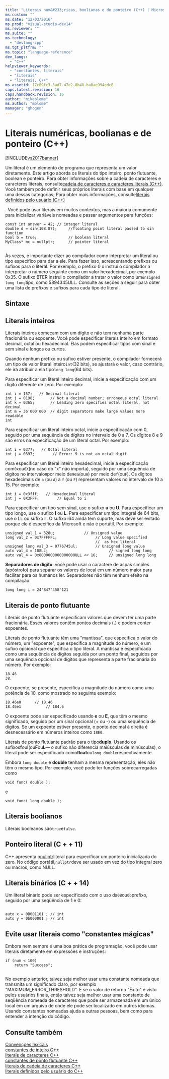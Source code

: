 ```yaml
---
title: "Literais num&#233;ricas, boolianas e de ponteiro (C++) | Microsoft Docs"
ms.custom: ""
ms.date: "12/03/2016"
ms.prod: "visual-studio-dev14"
ms.reviewer: ""
ms.suite: ""
ms.technology: 
  - "devlang-cpp"
ms.tgt_pltfrm: ""
ms.topic: "language-reference"
dev_langs: 
  - "C++"
helpviewer_keywords: 
  - "constantes, literais"
  - "literais"
  - "literais, C++"
ms.assetid: 17c09fc3-3ad7-47e2-8b48-ba8ae994edc8
caps.latest.revision: 16
caps.handback.revision: 16
author: "mikeblome"
ms.author: "mblome"
manager: "ghogen"
---
```

# Literais num&#233;ricas, boolianas e de ponteiro (C++)
[!INCLUDE[vs2017banner](../assembler/inline/includes/vs2017banner.md)]

Um literal é um elemento de programa que representa um valor diretamente.  Este artigo aborda os literais do tipo inteiro, ponto flutuante, boolean e ponteiro.  Para obter informações sobre a cadeia de caracteres e caracteres literais, consulte[cadeia de caracteres e caracteres literais \(C\+\+\)](../cpp/string-and-character-literals-cpp.md).  Você também pode definir seus próprios literais com base em qualquer uma dessas categorias; Para obter mais informações, consulte[literais definidos pelo usuário \(C\+\+\)](../Topic/User-Defined%20Literals%20%20\(C++\).md)  
  
 .  Você pode usar literais em muitos contextos, mas a maioria comumente para inicializar variáveis nomeadas e passar argumentos para funções:  
  
```  
const int answer = 42; // integer literal  
double d = sin(108.87);     //floating point literal passed to sin function  
bool b = true;              // boolean literal  
MyClass* mc = nullptr;      // pointer literal  
  
```  
  
 Às vezes, é importante dizer ao compilador como interpretar um literal ou tipo específico para dar a ele.  Para fazer isso, acrescentando prefixos ou sufixos para o literal.  Por exemplo, o prefixo 0 x instrui o compilador a interpretar o número seguinte como um valor hexadecimal, por exemplo 0x35.  O sufixo BTER instrui o compilador a tratar o valor como um`unsigned long long`tipo, como 5894345ULL.  Consulte as seções a seguir para obter uma lista de prefixos e sufixos para cada tipo de literal.  
  
## Sintaxe  
  
## Literais inteiros  
 Literais inteiros começam com um dígito e não tem nenhuma parte fracionária ou expoente.  Você pode especificar literais inteiro em formato decimal, octal ou hexadecimal.  Elas podem especificar tipos com sinal e sem sinal e longos ou curtos.  
  
 Quando nenhum prefixo ou sufixo estiver presente, o compilador fornecerá um tipo de valor literal inteiro`int`\(32 bits\), se ajustará o valor, caso contrário, ele irá atribuir a ela tipo`long long`\(64 bits\).  
  
 Para especificar um literal inteiro decimal, inicie a especificação com um dígito diferente de zero.  Por exemplo:  
  
```  
int i = 157;   // Decimal literal  
int j = 0198;       // Not a decimal number; erroneous octal literal  
int k = 0365;       // Leading zero specifies octal literal, not decimal  
int m = 36'000'000  // digit separators make large values more readable  
int   
```  
  
 Para especificar um literal inteiro octal, inicie a especificação com 0, seguido por uma sequência de dígitos no intervalo de 0 a 7.  Os dígitos 8 e 9 são erros na especificação de um literal octal.  Por exemplo:  
  
```  
int i = 0377;   // Octal literal  
int j = 0397;        // Error: 9 is not an octal digit  
```  
  
 Para especificar um literal inteiro hexadecimal, inicie a especificação com`0x`ou`0X`\(no caso do "x" não importa\), seguido por uma sequência de dígitos no intervalo`0`por meio de`9`e`a`\(ou`A`\) por meio de`f`\(ou`F`\).  Os dígitos hexadecimais de `a` \(ou `A`\) a `f` \(ou `F`\) representam valores no intervalo de 10 a 15.  Por exemplo:  
  
```  
int i = 0x3fff;   // Hexadecimal literal  
int j = 0X3FFF;        // Equal to i  
```  
  
 Para especificar um tipo sem sinal, use o sufixo **u** ou **U**.  Para especificar um tipo longo, use o sufixo **l** ou **L**.  Para especificar um tipo integral de 64 bits, use o LL ou sufixo ll.  O sufixo i64 ainda tem suporte, mas deve ser evitado porque ele é específico da Microsoft e não é portátil.  Por exemplo:  
  
```  
unsigned val_1 = 328u;             // Unsigned value  
long val_2 = 0x7FFFFFL;                 // Long value specified   
                                        //  as hex literal  
unsigned long val_3 = 0776745ul;        // Unsigned long value  
auto val_4 = 108LL;                           // signed long long  
auto val_4 = 0x8000000000000000ULL << 16;     // unsigned long long   
```  
  
 **Separadores de dígito**: você pode usar o caractere de aspas simples \(apóstrofo\) para separar os valores de local em um número maior para facilitar para os humanos ler.  Separadores não têm nenhum efeito na compilação.  
  
```  
long long i = 24'847'458'121  
```  
  
## Literais de ponto flutuante  
 Literais de ponto flutuante especificam valores que devem ter uma parte fracionária.  Esses valores contêm pontos decimais \(**.**\) e podem conter expoentes.  
  
 Literais de ponto flutuante têm uma "mantissa", que especifica o valor do número, um "expoente", que especifica a magnitude do número, e um sufixo opcional que especifica o tipo literal.  A mantissa é especificada como uma sequência de dígitos seguida por um ponto final, seguidos por uma sequência opcional de dígitos que representa a parte fracionária do número.  Por exemplo:  
  
```  
18.46  
38.  
```  
  
 O expoente, se presente, especifica a magnitude do número como uma potência de 10, como mostrado no seguinte exemplo:  
  
```  
18.46e0      // 18.46  
18.46e1           // 184.6  
```  
  
 O expoente pode ser especificado usando **e** ou **E**, que têm o mesmo significado, seguido por um sinal opcional \(\+ ou \-\) ou uma sequência de dígitos.  Se um expoente estiver presente, o ponto decimal à direita é desnecessário em números inteiros como `18E0`.  
  
 Literais de ponto flutuante padrão para o tipo**duplo**.  Usando os sufixos**f**ou**l**\(ou**F**ou**L**— o sufixo não diferencia maiúsculas de minúsculas\), o literal pode ser especificado como**float**ou`long double`respectivamente.  
  
 Embora `long double` e **double** tenham a mesma representação, eles não têm o mesmo tipo.  Por exemplo, você pode ter funções sobrecarregadas como  
  
```  
void func( double );  
```  
  
 e  
  
```  
void func( long double );  
```  
  
## Literais boolianos  
 Literais booleanos são`true`e`false`.  
  
## Ponteiro literal \(C \+ \+ 11\)  
 C\+\+ apresenta o[nullptr](../Topic/nullptr.md)literal para especificar um ponteiro inicializada do zero.  No código portátil,`nullptr`deve ser usado em vez do tipo integral zero ou macros, como NULL.  
  
## Literais binários \(C \+ \+ 14\)  
 Um literal binário pode ser especificado com o uso da`0B`ou`0b`prefixo, seguido por uma seqüência de 1 e 0:  
  
```  
  
auto x = 0B001101 ; // int  
auto y = 0b000001 ; // int  
```  
  
## Evite usar literais como "constantes mágicas"  
 Embora nem sempre é uma boa prática de programação, você pode usar literais diretamente em expressões e instruções:  
  
```  
if (num < 100)  
    return "Success";  
  
```  
  
 No exemplo anterior, talvez seja melhor usar uma constante nomeada que transmita um significado claro, por exemplo "MAXIMUM\_ERROR\_THRESHOLD".  E se o valor de retorno "Êxito" é visto pelos usuários finais, então talvez seja melhor usar uma constante de seqüência nomeada de caracteres que pode ser armazenada em um único local em um arquivo de onde ele pode ser localizado em outros idiomas.  Usando constantes nomeadas ajuda a outras pessoas, bem como para entender a intenção do código.  
  
## Consulte também  
 [Convenções lexicais](../cpp/lexical-conventions.md)   
 [constantes de inteiro C\+\+](http://msdn.microsoft.com/pt-br/1f3b58a4-8346-4533-ba6e-df26d76f8dcf)   
 [literais de caracteres C\+\+](http://msdn.microsoft.com/pt-br/a7901c61-524d-47c6-beb6-d9dacc2e72ed)   
 [constantes de ponto flutuante C\+\+](http://msdn.microsoft.com/pt-br/f6273f24-a876-4484-a7a2-e82275692ad3)   
 [literais de cadeia de caracteres C\+\+](../cpp/string-and-character-literals-cpp.md)   
 [literais definidos pelo usuário do C\+\+](../Topic/User-Defined%20Literals%20%20\(C++\).md)